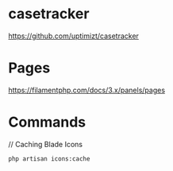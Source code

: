 # casetracker

https://github.com/uptimizt/casetracker

# Pages 

https://filamentphp.com/docs/3.x/panels/pages 

# Commands 

// Caching Blade Icons
```
php artisan icons:cache
```

